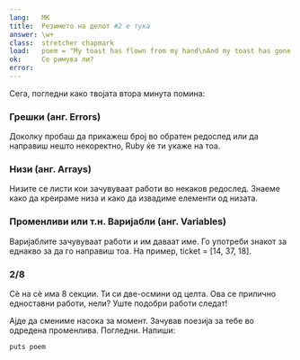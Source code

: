 ```yaml
---
lang:   MK
title:  Резимето на делот #2 е тука
answer: \w+
class:  stretcher chapmark
load:   poem = "My toast has flown from my hand\nAnd my toast has gone to the moon.\nBut when I saw it on television,\nPlanting our flag on Halley's comet,\nMore still did I want to eat it.\n"
ok:     Се римува ли?
error:
---
```


Сега, погледни како твојата втора минута помина:

### Грешки (анг. Errors)
Доколку пробаш да прикажеш број во обратен редослед или да направиш нешто некоректно, Ruby ќе ти укаже на тоа.

### Низи (анг. Arrays)
Низите се листи кои зачувуваат работи во некаков редослед.
Знаеме како да креираме низа и како да извадиме елементи од низата.

### Променливи или т.н. Варијабли (анг. Variables)
Варијаблите зачувуваат работи и им даваат име. Го употреби знакот за еднакво за да го направиш тоа. На пример,
ticket = [14, 37, 18].

### 2/8
Сѐ на сѐ има 8 секции. Ти си две-осмини од целта. Ова се прилично едноставни работи, нели? 
Уште подобри работи следат!

Ајде да смениме насока за момент. Зачував поезија за тебе во одредена променлива.
Погледни. Напиши:

    puts poem
